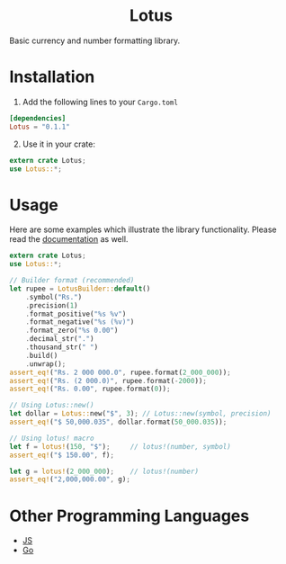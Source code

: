 <h1 align="center">Lotus</h1>

Basic currency and number formatting library.

# Installation

1. Add the following lines to your `Cargo.toml`
```toml
[dependencies]
Lotus = "0.1.1" 
```
2. Use it in your crate:
```rust
extern crate Lotus;
use Lotus::*;
```

# Usage
Here are some examples which illustrate the library functionality. Please
read the [documentation](https://docs.rs/Lotus/0.1.1/Lotus/index.html) as well.
```rust
extern crate Lotus;
use Lotus::*;

// Builder format (recommended)
let rupee = LotusBuilder::default()
    .symbol("Rs.")
    .precision(1)
    .format_positive("%s %v")
    .format_negative("%s (%v)")
    .format_zero("%s 0.00")
    .decimal_str(".")
    .thousand_str(" ")
    .build()
    .unwrap();
assert_eq!("Rs. 2 000 000.0", rupee.format(2_000_000));
assert_eq!("Rs. (2 000.0)", rupee.format(-2000));
assert_eq!("Rs. 0.00", rupee.format(0));

// Using Lotus::new()
let dollar = Lotus::new("$", 3); // Lotus::new(symbol, precision)
assert_eq!("$ 50,000.035", dollar.format(50_000.035));

// Using lotus! macro
let f = lotus!(150, "$");     // lotus!(number, symbol)
assert_eq!("$ 150.00", f);

let g = lotus!(2_000_000);    // lotus!(number)
assert_eq!("2,000,000.00", g);
```
# Other Programming Languages

 - [JS](http://openexchangerates.github.io/accounting.js/)
 - [Go](https://github.com/leekchan/accounting)
